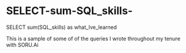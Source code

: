 # SELECT-sum-SQL_skills-
SELECT sum(SQL_skills) as what_Ive_learned

This is a sample of some of of the queries I wrote throughout my tenure with SORU.Ai
